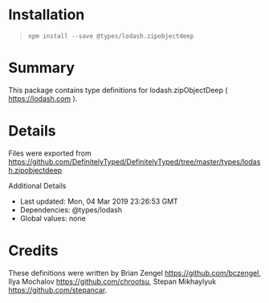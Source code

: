 # Installation
> `npm install --save @types/lodash.zipobjectdeep`

# Summary
This package contains type definitions for lodash.zipObjectDeep ( https://lodash.com ).

# Details
Files were exported from https://github.com/DefinitelyTyped/DefinitelyTyped/tree/master/types/lodash.zipobjectdeep

Additional Details
 * Last updated: Mon, 04 Mar 2019 23:26:53 GMT
 * Dependencies: @types/lodash
 * Global values: none

# Credits
These definitions were written by Brian Zengel <https://github.com/bczengel>, Ilya Mochalov <https://github.com/chrootsu>, Stepan Mikhaylyuk <https://github.com/stepancar>.

